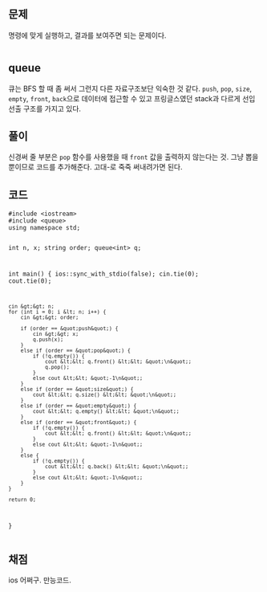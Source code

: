 <h2 id="문제">문제</h2>
<p>명령에 맞게 실행하고, 결과를 보여주면 되는 문제이다.</p>
<p><img alt="" src="https://velog.velcdn.com/images/coolgamja_/post/5086ed13-f00d-4497-bb81-560ad0243d4e/image.png" /></p>
<h2 id="queue">queue</h2>
<p>큐는 BFS 할 때 좀 써서 그런지 다른 자료구조보단 익숙한 것 같다.
<code>push</code>, <code>pop</code>, <code>size</code>, <code>empty</code>, <code>front</code>, <code>back</code>으로 데이터에 접근할 수 있고
프링글스였던 stack과 다르게 선입선출 구조를 가지고 있다.</p>
<h2 id="풀이">풀이</h2>
<p>신경써 줄 부분은 <code>pop</code> 함수를 사용했을 때 <code>front</code> 값을 출력하지 않는다는 것.
그냥 뽑을 뿐이므로 코드를 추가해준다.
고대-로 죽죽 써내려가면 된다.</p>
<h2 id="코드">코드</h2>
<pre><code class="language-cpp">#include &lt;iostream&gt;
#include &lt;queue&gt;
using namespace std;

int n, x;
string order;
queue&lt;int&gt; q;

int main() {
    ios::sync_with_stdio(false);
    cin.tie(0);
    cout.tie(0);

    cin &gt;&gt; n;
    for (int i = 0; i &lt; n; i++) {
        cin &gt;&gt; order;

        if (order == &quot;push&quot;) {
            cin &gt;&gt; x;
            q.push(x);
        }
        else if (order == &quot;pop&quot;) {
            if (!q.empty()) {
                cout &lt;&lt; q.front() &lt;&lt; &quot;\n&quot;;
                q.pop();
            }
            else cout &lt;&lt; &quot;-1\n&quot;;
        }
        else if (order == &quot;size&quot;) {
            cout &lt;&lt; q.size() &lt;&lt; &quot;\n&quot;;
        }
        else if (order == &quot;empty&quot;) {
            cout &lt;&lt; q.empty() &lt;&lt; &quot;\n&quot;;
        }
        else if (order == &quot;front&quot;) {
            if (!q.empty()) {
                cout &lt;&lt; q.front() &lt;&lt; &quot;\n&quot;;
            }
            else cout &lt;&lt; &quot;-1\n&quot;;
        }
        else {
            if (!q.empty()) {
                cout &lt;&lt; q.back() &lt;&lt; &quot;\n&quot;;
            }
            else cout &lt;&lt; &quot;-1\n&quot;;
        }
    }

    return 0;
}</code></pre>
<h2 id="채점">채점</h2>
<p>ios 어쩌구. 만능코드.</p>
<p><img alt="" src="https://velog.velcdn.com/images/coolgamja_/post/bd3ea5a1-2099-49d0-949d-3a1e047d97d0/image.png" /></p>